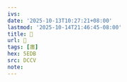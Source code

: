 ```yaml
---
ivs:
date: '2025-10-13T10:27:21+08:00'
lastmod: '2025-10-14T21:46:45-08:00'
title: 􂯝
url: 􂯝
tags: [廛]
hex: 5EDB
src: DCCV
note:
---
```

